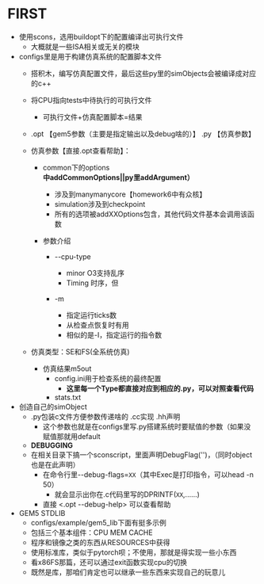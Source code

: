 # FIRST

* 使用scons，选用buildopt下的配置编译出可执行文件
  * 大概就是一些ISA相关或无关的模块
* configs里是用于构建仿真系统的配置脚本文件
  * 搭积木，编写仿真配置文件，最后这些py里的simObjects会被编译成对应的c++
  * 将CPU指向tests中待执行的可执行文件

    * 可执行文件+仿真配置脚本=结果
  * .opt 【gem5参数（主要是指定输出以及debug啥的）】 .py 【仿真参数】
  * 仿真参数【直接.opt查看帮助】：

    * common下的options**中addCommonOptions||py里addArgument）**

      * 涉及到manymanycore【homework6中有众核】
      * simulation涉及到checkpoint
      * 所有的选项被addXXOptions包含，其他代码文件基本会调用该函数
    * 参数介绍

      * --cpu-type

        * minor O3支持乱序
        * Timing 时序，但
      * -m

        * 指定运行ticks数
        * 从检查点恢复时有用
        * 相似的是-I，指定运行的指令数
  * 仿真类型：SE和FS(全系统仿真)

    * 仿真结果m5out
      * config.ini用于检查系统的最终配置
        * **这里每一个Type都直接对应到相应的.py，可以对照查看代码**
      * stats.txt
* 创造自己的simObject
  * .py包装c文件方便参数传递啥的 .cc实现 .hh声明
    * 这个参数也就是在configs里写.py搭建系统时要赋值的参数（如果没赋值那就用default
  * **DEBUGGING**
  * 在相关目录下搞一个sconscript，里面声明DebugFlag('')，（同时object也是在此声明）
    * 在命令行里--debug-flags=`XX`（其中Exec是打印指令，可以head -n 50）
      * 就会显示出你在.c代码里写的DPRINTF(`XX`,......)
    * 直接 <.opt --debug-help> 可以查看帮助
* GEM5 STDLIB
  * configs/example/gem5_lib下面有挺多示例
  * 包括三个基本组件：CPU MEM CACHE
  * 程序和镜像之类的东西从RESOURCES中获得
  * 使用标准库，类似于pytorch呗；不使用，那就是得实现一些小东西
  * 看x86FS那篇，还可以通过exit函数实现cpu的切换
  * 既然是库，那咱们肯定也可以继承一些东西来实现自己的玩意儿
